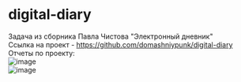 # digital-diary
Задача из сборника Павла Чистова "Электронный дневник" <br>
Ссылка на проект - https://github.com/domashniypunk/digital-diary
<br>
Отчеты по проекту: <br>
![image](https://github.com/domashniypunk/digital-diary/assets/92914445/180dd07a-1916-4759-9748-16869c617e19)
<br>
![image](https://github.com/domashniypunk/digital-diary/assets/92914445/e7c77898-1c65-432d-bc0f-a56bf41b8c6b)
<br>
